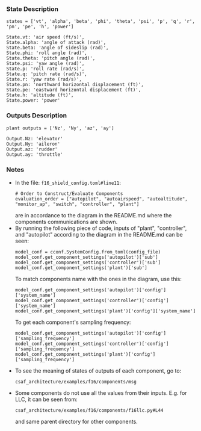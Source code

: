 ### State Description
```
states = ['vt', 'alpha', 'beta', 'phi', 'theta', 'psi', 'p', 'q', 'r', 'pn', 'pe', 'h', 'power']

State.vt: 'air speed (ft/s)',
State.alpha: 'angle of attack (rad)',
State.beta: 'angle of sideslip (rad)',
State.phi: 'roll angle (rad)',
State.theta: 'pitch angle (rad)',
State.psi: 'yaw angle (rad)',
State.p: 'roll rate (rad/s)',
State.q: 'pitch rate (rad/s)',
State.r: 'yaw rate (rad/s)',
State.pn: 'northward horizontal displacement (ft)',
State.pe: 'eastward horizontal displacement (ft)',
State.h: 'altitude (ft)',
State.power: 'power'
```

### Outputs Description
```
plant outputs = ['Nz', 'Ny', 'az', 'ay']

Output.Nz: 'elevator'      
Output.Ny: 'aileron'
Output.az: 'rudder'
Output.ay: 'throttle'
```

### Notes
- In the file: `f16_shield_config.toml#line11`:
    ```
    # Order to Construct/Evaluate Components
    evaluation_order = ["autopilot", "autoairspeed", "autoaltitude", "monitor_ap", "switch", "controller", "plant"]
    ```
    are in accordance to the diagram in the README.md where the components communications are shown.
- By running the following piece of code, inputs of "plant", "controller", and "autopilot" according to the diagram in the README.md can be seen:
    ```
    model_conf = cconf.SystemConfig.from_toml(config_file)
    model_conf.get_component_settings('autopilot')['sub']
    model_conf.get_component_settings('controller')['sub']
    model_conf.get_component_settings('plant')['sub']
    ```
    To match components name with the ones in the diagram, use this:
    ```
    model_conf.get_component_settings('autopilot')['config']['system_name']
    model_conf.get_component_settings('controller')['config']['system_name']
    model_conf.get_component_settings('plant')['config']['system_name']
    ```
    To get each component's sampling frequency:
    ```
    model_conf.get_component_settings('autopilot')['config']['sampling_frequency']
    model_conf.get_component_settings('controller')['config']['sampling_frequency']
    model_conf.get_component_settings('plant')['config']['sampling_frequency']
    ``` 
- To see the meaning of states of outputs of each component, go to:
    ```
    csaf_architecture/examples/f16/components/msg
    ```  
- Some components do not use all the values from their inputs. E.g. for LLC, it can be seen from:
  ```
  csaf_architecture/examples/f16/components/f16llc.py#L44
  ```  
  and same parent directory for other components.
   


